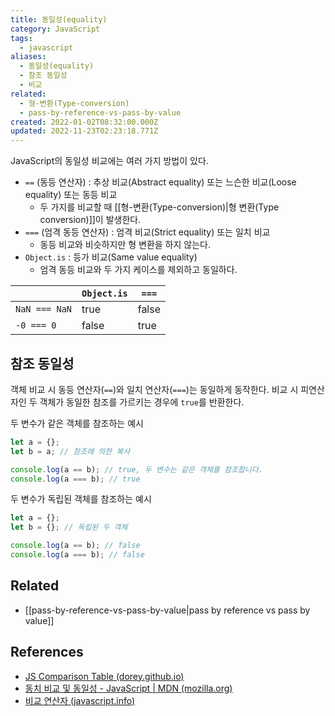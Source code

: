 ```yaml
---
title: 동일성(equality)
category: JavaScript
tags:
  - javascript
aliases:
  - 동일성(equality)
  - 참조 동일성
  - 비교
related:
  - 형-변환(Type-conversion)
  - pass-by-reference-vs-pass-by-value
created: 2022-01-02T08:32:00.000Z
updated: 2022-11-23T02:23:18.771Z
---
```


JavaScript의 동일성 비교에는 여러 가지 방법이 있다.

- `==` (동등 연산자) : 추상 비교(Abstract equality) 또는 느슨한 비교(Loose equality) 또는 동등 비교
  - 두 가지를 비교할 때 [[형-변환(Type-conversion)|형 변환(Type conversion)]]이 발생한다.
- `===` (엄격 동등 연산자) : 엄격 비교(Strict equality) 또는 일치 비교
  - 동등 비교와 비슷하지만 형 변환을 하지 않는다.
- `Object.is` : 등가 비교(Same value equality)
  - 엄격 동등 비교와 두 가지 케이스를 제외하고 동일하다.

|               | `Object.is` | `===` |
| ------------- | ----------- | ----- |
| `NaN === NaN` | true        | false |
| `-0 === 0`    | false       | true  |

## 참조 동일성

객체 비교 시 동등 연산자(`==`)와 일치 연산자(`===`)는 동일하게 동작한다. 비교 시 피연산자인 두 객체가 동일한 참조를 가르키는 경우에 `true`를 반환한다.

두 변수가 같은 객체를 참조하는 예시

```js
let a = {};
let b = a; // 참조에 의한 복사

console.log(a == b); // true, 두 변수는 같은 객체를 참조합니다.
console.log(a === b); // true
```

두 변수가 독립된 객체를 참조하는 예시

```js
let a = {};
let b = {}; // 독립된 두 객체

console.log(a == b); // false
console.log(a === b); // false
```

## Related

- [[pass-by-reference-vs-pass-by-value|pass by reference vs pass by value]]

## References

- [JS Comparison Table (dorey.github.io)](https://dorey.github.io/JavaScript-Equality-Table/)
- [동치 비교 및 동일성 - JavaScript | MDN (mozilla.org)](https://developer.mozilla.org/ko/docs/Web/JavaScript/Equality_comparisons_and_sameness)
- [비교 연산자 (javascript.info)](https://ko.javascript.info/comparison)
